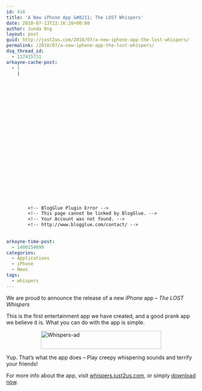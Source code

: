 ```yaml
---
id: 416
title: 'A New iPhone App &#8211; The LOST Whispers'
date: 2010-07-13T22:16:28+00:00
author: Junda Ong
layout: post
guid: http://just2us.com/2010/07/a-new-iphone-app-the-lost-whispers/
permalink: /2010/07/a-new-iphone-app-the-lost-whispers/
dsq_thread_id:
  - 117415731
arkayne-cache-post:
  - |
    |
        
        
        
        
        
        
        
        
        
        
        
        
        
        
        
        
        
        
        
        
        
        
        
        <!-- BlogGlue Plugin Error -->
        <!-- This page cannot be linked by BlogGlue. -->
        <!-- Your Account was not found. -->
        <!-- http://www.blogglue.com/contact/ -->
        
        
arkayne-time-post:
  - 1400154699
categories:
  - Applications
  - iPhone
  - News
tags:
  - whispers
---
```

We are proud to announce the release of a new iPhone app – _The LOST Whispers_

This is the first entertainment app we have created, and a good prank app we believe it is. What you can do with the app is simple.

<a href="http://whispers.just2us.com" onclick="__gaTracker('send', 'event', 'outbound-article', 'http://whispers.just2us.com', '');"><img title="Whispers-ad" style="border-right: 0px; border-top: 0px; display: block; float: none; margin-left: auto; border-left: 0px; margin-right: auto; border-bottom: 0px" height="48" alt="Whispers-ad" src="http://just2us.com/wp-content/uploads/2010/07/Whispersad1.png" width="320" border="0" /></a>

Yup. That’s what the app does – Play creepy whispering sounds and terrify your friends!

For more info about the app, visit <a href="http://whispers.just2us.com" onclick="__gaTracker('send', 'event', 'outbound-article', 'http://whispers.just2us.com', 'whispers.just2us.com');">whispers.just2us.com</a>, or simply <a href="http://itunes.apple.com/app/the-lost-whispers/id377713072?mt=8" onclick="__gaTracker('send', 'event', 'outbound-article', 'http://itunes.apple.com/app/the-lost-whispers/id377713072?mt=8', 'download now');">download now</a>.

<div style="font-size:0px;height:0px;line-height:0px;margin:0;padding:0;clear:both">
</div>